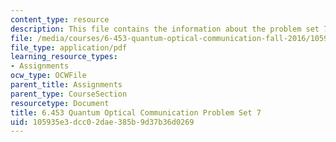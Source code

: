 ```yaml
---
content_type: resource
description: This file contains the information about the problem set 7.
file: /media/courses/6-453-quantum-optical-communication-fall-2016/105935e3dcc02dae385b9d37b36d0269_MIT6_453F16_ps7.pdf
file_type: application/pdf
learning_resource_types:
- Assignments
ocw_type: OCWFile
parent_title: Assignments
parent_type: CourseSection
resourcetype: Document
title: 6.453 Quantum Optical Communication Problem Set 7
uid: 105935e3-dcc0-2dae-385b-9d37b36d0269
---
```

